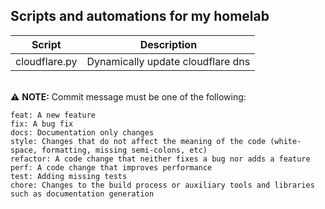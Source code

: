 ## Scripts and automations for my homelab

| Script      | Description |
| ----------- | ----------- |
|  cloudflare.py     | Dynamically update cloudflare dns | 

\
:warning: **NOTE:** Commit message must be one of the following:
```
feat: A new feature
fix: A bug fix
docs: Documentation only changes
style: Changes that do not affect the meaning of the code (white-space, formatting, missing semi-colons, etc)
refactor: A code change that neither fixes a bug nor adds a feature
perf: A code change that improves performance
test: Adding missing tests
chore: Changes to the build process or auxiliary tools and libraries such as documentation generation
```
